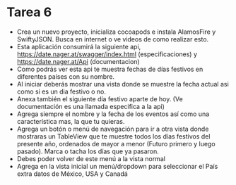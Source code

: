# Tarea 6

* Crea un nuevo proyecto, inicializa cocoapods e instala AlamosFire y SwiftyJSON.  Busca en internet o ve videos de como realizar esto.
 * Esta aplicación consumirá la siguiente api, https://date.nager.at/swagger/index.html
 (especificaciones) y https://date.nager.at/Api  (documentacion)
 * Como podrás ver esta api te muestra fechas de días festivos en diferentes países con su nombre.
 * Al iniciar deberás mostrar una vista donde se muestre la fecha actual asi como si es un dia festivo o no. 
 * Anexa también el siguiente día festivo aparte de hoy. (Ve documentación es una llamada especifica a la api)
 * Agrega siempre el nombre y la fecha de los eventos así como una característica mas, la que tu quieras.
 * Agrega un botón o menú de navegación para ir a otra vista donde mostraras un TableView que te muestre todos los días festivos del presente año, ordenados de mayor a menor (Futuro primero y luego pasado). Marca o tacha los días que ya pasaron. 
 * Debes poder volver de este menú a la vista normal
 * Agrega en la vista inicial un menú/dropdown  para seleccionar el País extra datos de México, USA y Canadá 
